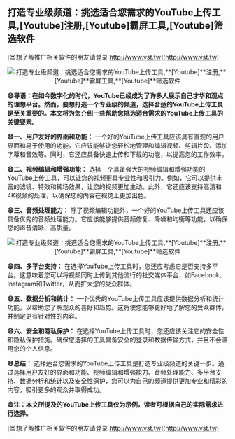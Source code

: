 ## **打造专业级频道：挑选适合您需求的YouTube上传工具,**[Youtube]**注册,**[Youtube]**霸屏工具,**[Youtube]**筛选软件**

[😍想了解推广相关软件的朋友请登录 http://www.vst.tw](http://www.vst.tw)

 <center><img src="https://vst.tw/MP4/tuiguang/png/0.png" alt="打造专业级频道：挑选适合您需求的YouTube上传工具,**[Youtube]**注册,**[Youtube]**霸屏工具,**[Youtube]**筛选软件"></center>

**😄导语：在如今数字化的时代，YouTube已经成为了许多人展示自己才华和观点的理想平台。然而，要想打造一个专业级的频道，选择合适的YouTube上传工具是至关重要的。本文将为您介绍一些帮助您挑选适合需求的YouTube上传工具的关键要素。**

**😄一、用户友好的界面和功能：**
一个好的YouTube上传工具应该具有直观的用户界面和易于使用的功能。它应该能够让您轻松地管理和编辑视频、剪辑片段、添加字幕和音效等。同时，它还应具备快速上传和下载的功能，以提高您的工作效率。

**😄二、视频编辑和增强功能：**
选择一个具备强大的视频编辑和增强功能的YouTube上传工具，可以让您的视频更具专业性和吸引力。例如，它可以提供丰富的滤镜、特效和转场效果，让您的视频更加生动。此外，它还应该支持高清和4K视频的处理，以确保您的内容在视觉上更加出色。

**😄三、音频处理能力：**
除了视频编辑功能外，一个好的YouTube上传工具还应该具备优秀的音频处理能力。它应该能够提供音频修复、降噪和均衡等功能，以确保您的声音清晰、高质量。

 <center><img src="https://vst.tw/MP4/tuiguang/png/6.png" alt="打造专业级频道：挑选适合您需求的YouTube上传工具,**[Youtube]**注册,**[Youtube]**霸屏工具,**[Youtube]**筛选软件"></center>

**😄四、多平台支持：**
在选择YouTube上传工具时，您还应考虑它是否支持多平台。这意味着您可以将视频同时上传到其他流行的社交媒体平台，如Facebook、Instagram和Twitter，从而扩大您的受众群体。

**😄五、数据分析和统计：**
一个优秀的YouTube上传工具应该提供数据分析和统计功能，以帮助您了解观众的喜好和趋势。这将使您能够更好地了解您的受众群体，并制定更有针对性的内容。

**😄六、安全和隐私保护：**
在选择YouTube上传工具时，您还应该关注它的安全性和隐私保护措施。确保您选择的工具具备安全的登录和数据传输方式，并且不会滥用您的个人信息。

**😄总结：**
选择适合您需求的YouTube上传工具是打造专业级频道的关键一步。通过选择用户友好的界面和功能、视频编辑和增强能力、音频处理能力、多平台支持、数据分析和统计以及安全性保护，您可以为自己的频道提供更加专业和精彩的内容，吸引更多的观众并取得成功。

**😄注：本文所提及的YouTube上传工具仅为示例，读者可根据自己的实际需求进行选择。**

[😍想了解推广相关软件的朋友请登录 http://www.vst.tw](http://www.vst.tw)



